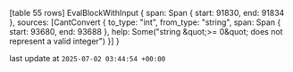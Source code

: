 [table 55 rows]
EvalBlockWithInput { span: Span { start: 91830, end: 91834 }, sources: [CantConvert { to_type: &quot;int&quot;, from_type: &quot;string&quot;, span: Span { start: 93680, end: 93688 }, help: Some(&quot;string \&quot;&gt;= 0\&quot; does not represent a valid integer&quot;) }] }

last update at `2025-07-02 03:44:54 +00:00`
